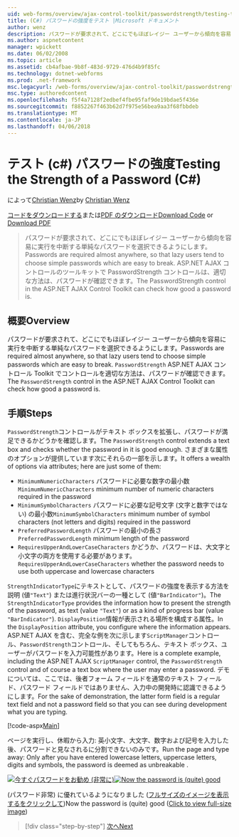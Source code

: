 ```yaml
---
uid: web-forms/overview/ajax-control-toolkit/passwordstrength/testing-the-strength-of-a-password-cs
title: (C#) パスワードの強度をテスト |Microsoft ドキュメント
author: wenz
description: パスワードが要求されて、どこにでもほぼレイジー ユーザーから傾向を容易に実行を中断する単純なパスワードを選択できるようにします。 ASP で PasswordStrength コントロールです。N..
ms.author: aspnetcontent
manager: wpickett
ms.date: 06/02/2008
ms.topic: article
ms.assetid: cb4afbae-9b8f-483d-9729-476d4b9f85fc
ms.technology: dotnet-webforms
ms.prod: .net-framework
msc.legacyurl: /web-forms/overview/ajax-control-toolkit/passwordstrength/testing-the-strength-of-a-password-cs
msc.type: authoredcontent
ms.openlocfilehash: f5f4a7128f2edbef4fbe95faf9de19bdae5f436e
ms.sourcegitcommit: f8852267f463b62d7f975e56bea9aa3f68fbbdeb
ms.translationtype: MT
ms.contentlocale: ja-JP
ms.lasthandoff: 04/06/2018
---
```

<a name="testing-the-strength-of-a-password-c"></a><span data-ttu-id="d4987-104">テスト (c#) パスワードの強度</span><span class="sxs-lookup"><span data-stu-id="d4987-104">Testing the Strength of a Password (C#)</span></span>
====================
<span data-ttu-id="d4987-105">によって[Christian Wenz](https://github.com/wenz)</span><span class="sxs-lookup"><span data-stu-id="d4987-105">by [Christian Wenz](https://github.com/wenz)</span></span>

<span data-ttu-id="d4987-106">[コードをダウンロードする](http://download.microsoft.com/download/9/3/f/93f8daea-bebd-4821-833b-95205389c7d0/PasswordStrength0.cs.zip)または[PDF のダウンロード](http://download.microsoft.com/download/2/d/c/2dc10e34-6983-41d4-9c08-f78f5387d32b/passwordstrength0CS.pdf)</span><span class="sxs-lookup"><span data-stu-id="d4987-106">[Download Code](http://download.microsoft.com/download/9/3/f/93f8daea-bebd-4821-833b-95205389c7d0/PasswordStrength0.cs.zip) or [Download PDF](http://download.microsoft.com/download/2/d/c/2dc10e34-6983-41d4-9c08-f78f5387d32b/passwordstrength0CS.pdf)</span></span>

> <span data-ttu-id="d4987-107">パスワードが要求されて、どこにでもほぼレイジー ユーザーから傾向を容易に実行を中断する単純なパスワードを選択できるようにします。</span><span class="sxs-lookup"><span data-stu-id="d4987-107">Passwords are required almost anywhere, so that lazy users tend to choose simple passwords which are easy to break.</span></span> <span data-ttu-id="d4987-108">ASP.NET AJAX コントロールのツールキットで PasswordStrength コントロールは、適切な方法は、パスワードが確認できます。</span><span class="sxs-lookup"><span data-stu-id="d4987-108">The PasswordStrength control in the ASP.NET AJAX Control Toolkit can check how good a password is.</span></span>


## <a name="overview"></a><span data-ttu-id="d4987-109">概要</span><span class="sxs-lookup"><span data-stu-id="d4987-109">Overview</span></span>

<span data-ttu-id="d4987-110">パスワードが要求されて、どこにでもほぼレイジー ユーザーから傾向を容易に実行を中断する単純なパスワードを選択できるようにします。</span><span class="sxs-lookup"><span data-stu-id="d4987-110">Passwords are required almost anywhere, so that lazy users tend to choose simple passwords which are easy to break.</span></span> <span data-ttu-id="d4987-111">`PasswordStrength` ASP.NET AJAX コントロール Toolkit でコントロールを適切な方法は、パスワードが確認できます。</span><span class="sxs-lookup"><span data-stu-id="d4987-111">The `PasswordStrength` control in the ASP.NET AJAX Control Toolkit can check how good a password is.</span></span>

## <a name="steps"></a><span data-ttu-id="d4987-112">手順</span><span class="sxs-lookup"><span data-stu-id="d4987-112">Steps</span></span>

<span data-ttu-id="d4987-113">`PasswordStrength`コントロールがテキスト ボックスを拡張し、パスワードが満足できるかどうかを確認します。</span><span class="sxs-lookup"><span data-stu-id="d4987-113">The `PasswordStrength` control extends a text box and checks whether the password in it is good enough.</span></span> <span data-ttu-id="d4987-114">さまざまな属性のオプションが提供しています次にそれらの一部を示します。</span><span class="sxs-lookup"><span data-stu-id="d4987-114">It offers a wealth of options via attributes; here are just some of them:</span></span>

- <span data-ttu-id="d4987-115">`MinimumNumericCharacters` パスワードに必要な数字の最小数</span><span class="sxs-lookup"><span data-stu-id="d4987-115">`MinimumNumericCharacters` minimum number of numeric characters required in the password</span></span>
- <span data-ttu-id="d4987-116">`MinimumSymbolCharacters` パスワードに必要な記号文字 (文字と数字ではない) の最小数</span><span class="sxs-lookup"><span data-stu-id="d4987-116">`MinimumSymbolCharacters` minimum number of symbol characters (not letters and digits) required in the password</span></span>
- <span data-ttu-id="d4987-117">`PreferredPasswordLength` パスワードの最小の長さ</span><span class="sxs-lookup"><span data-stu-id="d4987-117">`PreferredPasswordLength` minimum length of the password</span></span>
- <span data-ttu-id="d4987-118">`RequiresUpperAndLowerCaseCharacters` かどうか、パスワードは、大文字と小文字の両方を使用する必要があります。</span><span class="sxs-lookup"><span data-stu-id="d4987-118">`RequiresUpperAndLowerCaseCharacters` whether the password needs to use both uppercase and lowercase characters</span></span>

<span data-ttu-id="d4987-119">`StrengthIndicatorType`にテキストとして、パスワードの強度を表示する方法を説明 (値`"Text"`) または進行状況バーの一種として (値`"BarIndicator"`)。</span><span class="sxs-lookup"><span data-stu-id="d4987-119">The `StrengthIndicatorType` provides the information how to present the strength of the password, as text (value `"Text"`) or as a kind of progress bar (value `"BarIndicator"`).</span></span> <span data-ttu-id="d4987-120">`DisplayPosition`情報が表示される場所を構成する属性。</span><span class="sxs-lookup"><span data-stu-id="d4987-120">In the `DisplayPosition` attribute, you configure where the information appears.</span></span> <span data-ttu-id="d4987-121">ASP.NET AJAX を含む、完全な例を次に示します`ScriptManager`コントロール、`PasswordStrength`コントロール、そしてもちろん、テキスト ボックス、ユーザーがパスワードを入力可能性があります。</span><span class="sxs-lookup"><span data-stu-id="d4987-121">Here is a complete example, including the ASP.NET AJAX `ScriptManager` control, the `PasswordStrength` control and of course a text box where the user may enter a password.</span></span> <span data-ttu-id="d4987-122">デモについては、ここでは、後者フォーム フィールドを通常のテキスト フィールド、パスワード フィールドではありません、入力中の開発時に認識できるようにします。</span><span class="sxs-lookup"><span data-stu-id="d4987-122">For the sake of demonstration, the latter form field is a regular text field and not a password field so that you can see during development what you are typing.</span></span>

[!code-aspx[Main](testing-the-strength-of-a-password-cs/samples/sample1.aspx)]

<span data-ttu-id="d4987-123">ページを実行し、休暇から入力: 英小文字、大文字、数字および記号を入力した後、パスワードと見なされるに分割できないのみです。</span><span class="sxs-lookup"><span data-stu-id="d4987-123">Run the page and type away: Only after you have entered lowercase letters, uppercase letters, digits and symbols, the password is deemed as unbreakable .</span></span>


<span data-ttu-id="d4987-124">[![今すぐパスワードをお勧め (非常に)](testing-the-strength-of-a-password-cs/_static/image2.png)](testing-the-strength-of-a-password-cs/_static/image1.png)</span><span class="sxs-lookup"><span data-stu-id="d4987-124">[![Now the password is (quite) good](testing-the-strength-of-a-password-cs/_static/image2.png)](testing-the-strength-of-a-password-cs/_static/image1.png)</span></span>

<span data-ttu-id="d4987-125">(パスワード非常) に優れているようになりました ([フルサイズのイメージを表示するをクリックして](testing-the-strength-of-a-password-cs/_static/image3.png))</span><span class="sxs-lookup"><span data-stu-id="d4987-125">Now the password is (quite) good ([Click to view full-size image](testing-the-strength-of-a-password-cs/_static/image3.png))</span></span>

> [!div class="step-by-step"]
> [<span data-ttu-id="d4987-126">次へ</span><span class="sxs-lookup"><span data-stu-id="d4987-126">Next</span></span>](testing-the-strength-of-a-password-vb.md)

